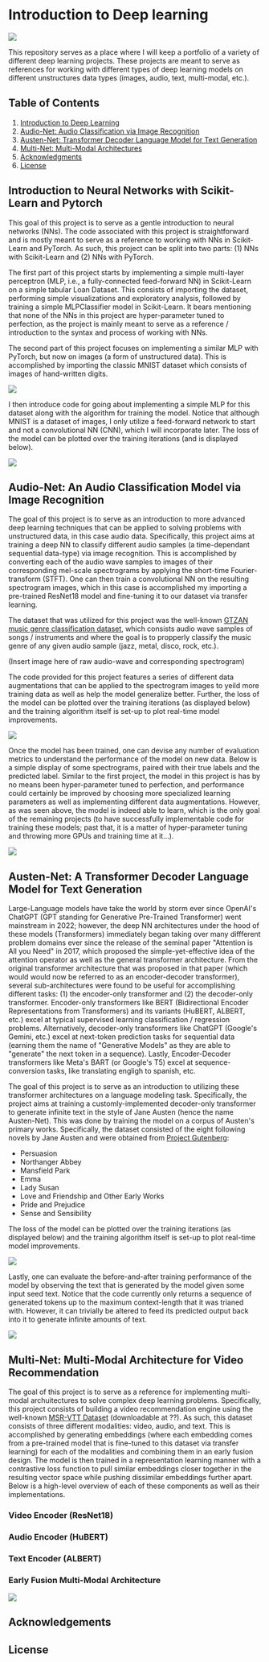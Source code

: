 # Introduction to Deep learning

![](img1.PNG)

This repository serves as a place where I will keep a portfolio of a variety of different deep learning projects. These projects are meant to serve as references for working with different types of deep learning models on different unstructures data types (images, audio, text, multi-modal, etc.).

## Table of Contents
1. [Introduction to Deep Learning](#intro)
2. [Audio-Net: Audio Classification via Image Recognition](#audio-net)
3. [Austen-Net: Transformer Decoder Language Model for Text Generation](#austen-net)
4. [Multi-Net: Multi-Modal Architectures](#multi-net)
5. [Acknowledgments](#acknowledgments)
6. [License](#license)

## Introduction to Neural Networks with Scikit-Learn and Pytorch
This goal of this project is to serve as a gentle introduction to neural networks (NNs). The code associated with this project is straightforward and is mostly meant to serve as a reference to working with NNs in Scikit-Learn and PyTorch. As such, this project can be split into two parts: (1) NNs with Scikit-Learn and (2) NNs with PyTorch.

The first part of this project starts by implementing a simple multi-layer perceptron (MLP, i.e., a fully-connected feed-forward NN) in Scikit-Learn on a simple tabular Loan Dataset. This consists of importing the dataset, performing simple visualizations and exploratory analysis, followed by training a simple MLPClassifier model in Scikit-Learn. It bears mentioning that none of the NNs in this project are hyper-parameter tuned to perfection, as the project is mainly meant to serve as a reference / introduction to the syntax and process of working with NNs.

The second part of this project focuses on implementing a similar MLP with PyTorch, but now on images (a form of unstructured data). This is accomplished by importing the classic MNIST dataset which consists of images of hand-written digits.

![](Figures/Intro_Figures/MNIST_Batch.PNG)

I then introduce code for going about implementing a simple MLP for this dataset along with the algorithm for training the model. Notice that although MNIST is a dataset of images, I only utilize a feed-forward network to start and not a convolutional NN (CNN), which I will incorporate later. The loss of the model can be plotted over the training iterations (and is displayed below).

![](Figures/Intro_Figures/FCNN_MNIST_Training.PNG)



## Audio-Net: An Audio Classification Model via Image Recognition

The goal of this project is to serve as an introduction to more advanced deep learning techniques that can be applied to solving problems with unstructured data, in this case audio data. 
Specifically, this project aims at training a deep NN to classify different audio samples (a time-dependant sequential data-type) via image recognition. This is accomplished by converting each of the audio wave samples to images of their corresponding mel-scale spectrograms by applying the short-time Fourier-transform (STFT). One can then train a convolutional NN on the resulting spectrogram images, which in this case is accomplished my importing a pre-trained ResNet18 model and fine-tuning it to our dataset via transfer learning.

The dataset that was utilized for this project was the well-known [GTZAN music genre classification dataset](https://www.kaggle.com/datasets/andradaolteanu/gtzan-dataset-music-genre-classification?resource=download), which consists audio wave samples of songs / instruments and where the goal is to propperly classify the music genre of any given audio sample (jazz, metal, disco, rock, etc.).

(Insert image here of raw audio-wave and corresponding spectrogram)

The code provided for this project features a series of different data augmentations that can be applied to the spectrogram images to yeild more training data as well as help the model generalize better. Further, the loss of the model can be plotted over the training iterations (as displayed below) and the training algorithm itself is set-up to plot real-time model improvements.

![](Figures/Audio-Net_Figures/Audio-Net_Training.png)

Once the model has been trained, one can devise any number of evaluation metrics to understand the performance of the model on new data. Below is a simple display of some spectrograms, paired with their true labels and the predicted label. Similar to the first project, the model in this project is has by no means been hyper-parameter tuned to perfection, and performance could certainly be improved by choosing more specialized learning parameters as well as implementing different data augmentations. However, as was seen above, the model is indeed able to learn, which is the only goal of the remaining projects (to have successfully implementable code for training these models; past that, it is a matter of hyper-parameter tuning and throwing more GPUs and training time at it...).

![](Figures/Audio-Net_Figures/Audio-Net_Batch_Accuracy.png)



## Austen-Net: A Transformer Decoder Language Model for Text Generation

Large-Language models have take the world by storm ever since OpenAI's ChatGPT (GPT standing for Generative Pre-Trained Transformer) went mainstream in 2022; however, the deep NN architectures under the hood of these models (Transformers) immediately began taking over many diffferent problem domains ever since the release of the seminal paper "Attention is All you Need" in 2017, which proposed the simple-yet-effective idea of the attention operator as well as the general transformer architecture. From the original transformer architecture that was proposed in that paper (which would would now be referred to as an encoder-decoder transformer), several sub-architectures were found to be useful for accomplishing different tasks: (1) the encoder-only transformer and (2) the decoder-only transformer. Encoder-only transformers like BERT (Bidirectional Encoder Representations from Transformers) and its variants (HuBERT, ALBERT, etc.) excel at typical supervised learning classification / regression problems. Alternatively, decoder-only transformers like ChatGPT (Google's Gemini, etc.) excel at next-token prediction tasks for sequential data (earning them the name of "Generative Models" as they are able to "generate" the next token in a sequence). Lastly, Encoder-Decoder transformers like Meta's BART (or Google's T5) excel at sequence-conversion tasks, like translating engligh to spanish, etc.

The goal of this project is to serve as an introduction to utilizing these transformer architectures on a language modeling task. Specifically, the project aims at training a customly-implemented decoder-only transformer to generate infinite text in the style of Jane Austen (hence the name Austen-Net). This was done by training the model on a corpus of Austen's primary works. Specifically, the dataset consisted of the eight following novels by Jane Austen and were obtained from [Project Gutenberg](https://www.gutenberg.org/):
- Persuasion
- Northanger Abbey
- Mansfield Park
- Emma
- Lady Susan
- Love and Friendship and Other Early Works
- Pride and Prejudice
- Sense and Sensibility

The loss of the model can be plotted over the training iterations (as displayed below) and the training algorithm itself is set-up to plot real-time model improvements.

![](Figures/Austen-Net_Figures/Austen-Net_Training.png)

Lastly, one can evaluate the before-and-after training performance of the model by observing the text that is generated by the model given some input seed text. Notice that the code currently only returns a sequence of generated tokens up to the maximum context-length that it was trianed with. However, it can trivially be altered to feed its predicted output back into it to generate infinite amounts of text.

![](Figures/Austen-Net_Figures/Generated_Text.PNG)





## Multi-Net: Multi-Modal Architecture for Video Recommendation

The goal of this project is to serve as a reference for implementing multi-modal archuitectures to solve complex deep learning problems. Specifically, this project consists of building a video recommendation engine using the well-known [MSR-VTT Dataset](https://www.microsoft.com/en-us/research/wp-content/uploads/2016/06/cvpr16.msr-vtt.tmei_-1.pdf) (downloadable at ??). As such, this dataset consists of three different modalities: video, audio, and text. This is accomplished by generating embeddings (where each embedding comes from a pre-trained model that is fine-tuned to this dataset via transfer learning) for each of the modalities and combining them in an early fusion design. The model is then trained in a representation learning manner with a contrastive loss function to pull similar embeddings closer together in the resulting vector space while pushing dissimilar embeddings further apart. Below is a high-level overview of each of these components as well as their implementations.

### Video Encoder (ResNet18)


### Audio Encoder (HuBERT)


### Text Encoder (ALBERT)


### Early Fusion Multi-Modal Architecture

![](Figures/Multi-Net_Figures/Multi-Net_Training.png)



## Acknowledgements



## License







